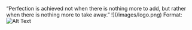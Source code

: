 “Perfection is achieved not when there is nothing more to add, but rather when there is nothing more to take away.”
!](/images/logo.png)
Format: ![Alt Text](url)

